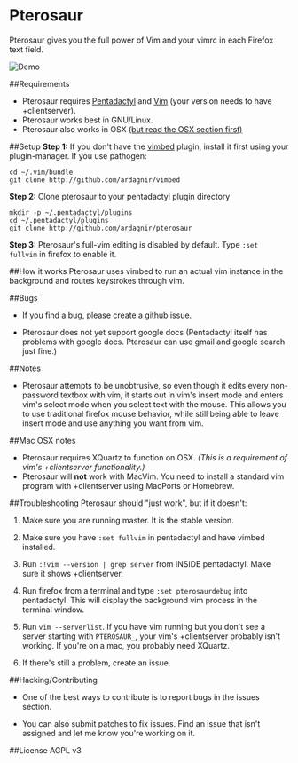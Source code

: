 Pterosaur
=========

Pterosaur gives you the full power of Vim and your vimrc in each Firefox text field.

![Demo](http://i.imgur.com/MuUj2hZ.gif)


##Requirements
- Pterosaur requires [Pentadactyl](http://5digits.org/pentadactyl/) and [Vim](http://www.vim.org) (your version needs to have +clientserver).
- Pterosaur works best in GNU/Linux.
- Pterosaur also works in OSX [(but read the OSX section first)](README.md#mac-osx-notes)

##Setup
**Step 1:** If you don't have the [vimbed](https://github.com/ardagnir/vimbed) plugin, install it first using your plugin-manager. If you use pathogen:

    cd ~/.vim/bundle
    git clone http://github.com/ardagnir/vimbed
    
**Step 2:** Clone pterosaur to your pentadactyl plugin directory

    mkdir -p ~/.pentadactyl/plugins
    cd ~/.pentadactyl/plugins
    git clone http://github.com/ardagnir/pterosaur

**Step 3:** Pterosaur's full-vim editing is disabled by default. Type `:set fullvim` in firefox to enable it.

##How it works
Pterosaur uses vimbed to run an actual vim instance in the background and routes keystrokes through vim.

##Bugs
- If you find a bug, please create a github issue.

- Pterosaur does not yet support google docs (Pentadactyl itself has problems with google docs. Pterosaur can use gmail and google search just fine.)

##Notes
- Pterosaur attempts to be unobtrusive, so even though it edits every non-password textbox with vim, it starts out in vim's insert mode and enters vim's select mode when you select text with the mouse. This allows you to use traditional firefox mouse behavior, while still being able to leave insert mode and use anything you want from vim.

##Mac OSX notes
- Pterosaur requires XQuartz to function on OSX. *(This is a requirement of vim's +clientserver functionality.)*
- Pterosaur will **not** work with MacVim. You need to install a standard vim program with +clientserver using MacPorts or Homebrew.

##Troubleshooting
Pterosaur should "just work", but if it doesn't:

1. Make sure you are running master. It is the stable version.

2. Make sure you have `:set fullvim` in pentadactyl and have vimbed installed.

3. Run `:!vim --version | grep server` from INSIDE pentadactyl. Make sure it shows +clientserver.

4. Run firefox from a terminal and type `:set pterosaurdebug` into pentadactyl. This will display the background vim process in the terminal window.

5. Run `vim --serverlist`. If you have vim running but you don't see a server starting with `PTEROSAUR_`, your vim's +clientserver probably isn't working. If you're on a mac, you probably need XQuartz.

6. If there's still a problem, create an issue.

##Hacking/Contributing
- One of the best ways to contribute is to report bugs in the issues section.

- You can also submit patches to fix issues. Find an issue that isn't assigned and let me know you're working on it.

##License
AGPL v3
